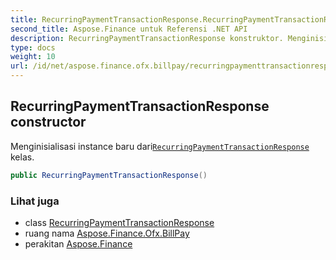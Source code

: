 ```yaml
---
title: RecurringPaymentTransactionResponse.RecurringPaymentTransactionResponse
second_title: Aspose.Finance untuk Referensi .NET API
description: RecurringPaymentTransactionResponse konstruktor. Menginisialisasi instance baru dariRecurringPaymentTransactionResponse kelas.
type: docs
weight: 10
url: /id/net/aspose.finance.ofx.billpay/recurringpaymenttransactionresponse/recurringpaymenttransactionresponse/
---
```

## RecurringPaymentTransactionResponse constructor

Menginisialisasi instance baru dari[`RecurringPaymentTransactionResponse`](../) kelas.

```csharp
public RecurringPaymentTransactionResponse()
```

### Lihat juga

* class [RecurringPaymentTransactionResponse](../)
* ruang nama [Aspose.Finance.Ofx.BillPay](../../recurringpaymenttransactionresponse/)
* perakitan [Aspose.Finance](../../../)


